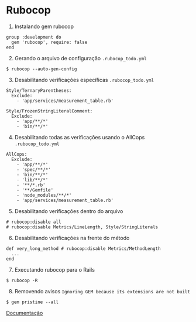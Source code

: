 # Rubocop


1. Instalando gem rubocop

```
group :development do
  gem 'rubocop', require: false
end
```

2. Gerando o arquivo de configuração `.rubocop_todo.yml`

```
$ rubocop --auto-gen-config
```

3. Desabilitando verificações específicas `.rubocop_todo.yml`

```
Style/TernaryParentheses:
  Exclude:
    - 'app/services/measurement_table.rb'

Style/FrozenStringLiteralComment:
  Exclude:
    - 'app/**/*'
    - 'bin/**/*'
```

4. Desabilitando todas as verificações usando o AllCops `.rubocop_todo.yml`

```
AllCops:
  Exclude:
    - 'app/**/*'
    - 'spec/**/*'
    - 'bin/**/*'
    - 'lib/**/*'
    - '**/*.rb'
    - '**/Gemfile'
    - 'node_modules/**/*'
    - 'app/services/measurement_table.rb'
```

5. Desabilitando verificações dentro do arquivo

```
# rubocop:disable all
# rubocop:disable Metrics/LineLength, Style/StringLiterals
```

6. Desabilitando verificações na frente do método

```
def very_long_method # rubocop:disable Metrics/MethodLength
  ...
end
```

7. Executando rubocop para o Rails

```
$ rubocop -R
```

8. Removendo avisos `Ignoring GEM because its extensions are not built`

```
$ gem pristine --all
```


[Documentação](https://rubocop.readthedocs.io/en/latest/basic_usage/)
